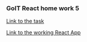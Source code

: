 ### GoIT React home work 5

[Link to the task](https://github.com/goitacademy/react-homework/tree/master/homework-05)

[Link to the working React App](https://mykh-home-work5.netlify.com/)
